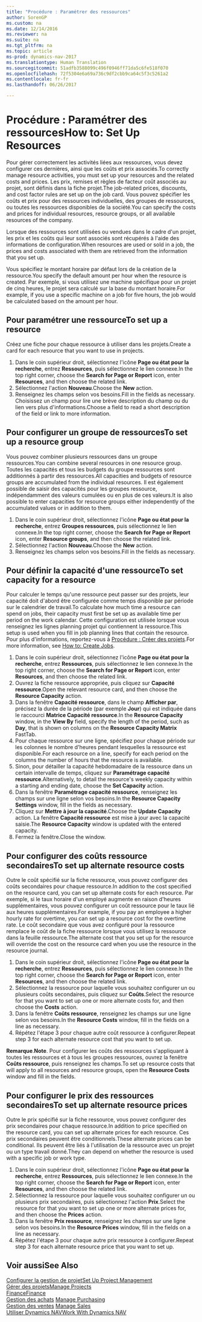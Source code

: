 ```yaml
---
title: "Procédure : Paramétrer des ressources"
author: SorenGP
ms.custom: na
ms.date: 12/14/2016
ms.reviewer: na
ms.suite: na
ms.tgt_pltfrm: na
ms.topic: article
ms-prod: dynamics-nav-2017
ms.translationtype: Human Translation
ms.sourcegitcommit: 51adfb3588099c496f0946ff71da5c6fe518f070
ms.openlocfilehash: 72f5304e6a69a736c9df2cbb9ca64c5f3c5261a2
ms.contentlocale: fr-fr
ms.lasthandoff: 06/26/2017

---
```


# <a name="how-to-set-up-resources"></a><span data-ttu-id="70ddc-102">Procédure : Paramétrer des ressources</span><span class="sxs-lookup"><span data-stu-id="70ddc-102">How to: Set Up Resources</span></span>
<span data-ttu-id="70ddc-103">Pour gérer correctement les activités liées aux ressources, vous devez configurer ces dernières, ainsi que les coûts et prix associés.</span><span class="sxs-lookup"><span data-stu-id="70ddc-103">To correctly manage resource activities, you must set up your resources and the related costs and prices.</span></span> <span data-ttu-id="70ddc-104">Les prix, remises et règles de facteur coût associés au projet, sont définis dans la fiche projet.</span><span class="sxs-lookup"><span data-stu-id="70ddc-104">The job-related prices, discounts, and cost factor rules are set up on the job card.</span></span> <span data-ttu-id="70ddc-105">Vous pouvez spécifier les coûts et prix pour des ressources individuelles, des groupes de ressources, ou toutes les ressources disponibles de la société.</span><span class="sxs-lookup"><span data-stu-id="70ddc-105">You can specify the costs and prices for individual resources, resource groups, or all available resources of the company.</span></span>

<span data-ttu-id="70ddc-106">Lorsque des ressources sont utilisées ou vendues dans le cadre d'un projet, les prix et les coûts qui leur sont associés sont récupérés à l'aide des informations de configuration.</span><span class="sxs-lookup"><span data-stu-id="70ddc-106">When resources are used or sold in a job, the prices and costs associated with them are retrieved from the information that you set up.</span></span>

<span data-ttu-id="70ddc-107">Vous spécifiez le montant horaire par défaut lors de la création de la ressource.</span><span class="sxs-lookup"><span data-stu-id="70ddc-107">You specify the default amount per hour when the resource is created.</span></span> <span data-ttu-id="70ddc-108">Par exemple, si vous utilisez une machine spécifique pour un projet de cinq heures, le projet sera calculé sur la base du montant horaire.</span><span class="sxs-lookup"><span data-stu-id="70ddc-108">For example, if you use a specific machine on a job for five hours, the job would be calculated based on the amount per hour.</span></span>

## <a name="to-set-up-a-resource"></a><span data-ttu-id="70ddc-109">Pour paramétrer une ressource</span><span class="sxs-lookup"><span data-stu-id="70ddc-109">To set up a resource</span></span>
<span data-ttu-id="70ddc-110">Créez une fiche pour chaque ressource à utiliser dans les projets.</span><span class="sxs-lookup"><span data-stu-id="70ddc-110">Create a card for each resource that you want to use in projects.</span></span>

1. <span data-ttu-id="70ddc-111">Dans le coin supérieur droit, sélectionnez l'icône **Page ou état pour la recherche**, entrez **Ressources**, puis sélectionnez le lien connexe.</span><span class="sxs-lookup"><span data-stu-id="70ddc-111">In the top right corner, choose the **Search for Page or Report** icon, enter **Resources**, and then choose the related link.</span></span>
2. <span data-ttu-id="70ddc-112">Sélectionnez l'action **Nouveau**.</span><span class="sxs-lookup"><span data-stu-id="70ddc-112">Choose the **New** action.</span></span>
3. <span data-ttu-id="70ddc-113">Renseignez les champs selon vos besoins.</span><span class="sxs-lookup"><span data-stu-id="70ddc-113">Fill in the fields as necessary.</span></span> <span data-ttu-id="70ddc-114">Choisissez un champ pour lire une brève description du champ ou du lien vers plus d'informations.</span><span class="sxs-lookup"><span data-stu-id="70ddc-114">Choose a field to read a short description of the field or link to more information.</span></span>  

## <a name="to-set-up-a-resource-group"></a><span data-ttu-id="70ddc-115">Pour configurer un groupe de ressources</span><span class="sxs-lookup"><span data-stu-id="70ddc-115">To set up a resource group</span></span>
<span data-ttu-id="70ddc-116">Vous pouvez combiner plusieurs ressources dans un groupe ressources.</span><span class="sxs-lookup"><span data-stu-id="70ddc-116">You can combine several resources in one resource group.</span></span> <span data-ttu-id="70ddc-117">Toutes les capacités et tous les budgets du groupe ressources sont additionnés à partir des ressources.</span><span class="sxs-lookup"><span data-stu-id="70ddc-117">All capacities and budgets of resource groups are accumulated from the individual resources.</span></span> <span data-ttu-id="70ddc-118">Il est également possible de saisir des capacités pour les groupes ressource, indépendamment des valeurs cumulées ou en plus de ces valeurs.</span><span class="sxs-lookup"><span data-stu-id="70ddc-118">It is also possible to enter capacities for resource groups either independently of the accumulated values or in addition to them.</span></span>

1. <span data-ttu-id="70ddc-119">Dans le coin supérieur droit, sélectionnez l'icône **Page ou état pour la recherche**, entrez **Groupes ressources**, puis sélectionnez le lien connexe.</span><span class="sxs-lookup"><span data-stu-id="70ddc-119">In the top right corner, choose the **Search for Page or Report** icon, enter **Resource groups**, and then choose the related link.</span></span>
2. <span data-ttu-id="70ddc-120">Sélectionnez l'action **Nouveau**.</span><span class="sxs-lookup"><span data-stu-id="70ddc-120">Choose the **New** action.</span></span>
3. <span data-ttu-id="70ddc-121">Renseignez les champs selon vos besoins.</span><span class="sxs-lookup"><span data-stu-id="70ddc-121">Fill in the fields as necessary.</span></span>

## <a name="to-set-capacity-for-a-resource"></a><span data-ttu-id="70ddc-122">Pour définir la capacité d'une ressource</span><span class="sxs-lookup"><span data-stu-id="70ddc-122">To set capacity for a resource</span></span> 
<span data-ttu-id="70ddc-123">Pour calculer le temps qu'une ressource peut passer sur des projets, leur capacité doit d'abord être configurée comme temps disponible par période sur le calendrier de travail.</span><span class="sxs-lookup"><span data-stu-id="70ddc-123">To calculate how much time a resource can spend on jobs, their capacity must first be set up as available time per period on the work calendar.</span></span> <span data-ttu-id="70ddc-124">Cette configuration est utilisée lorsque vous renseignez les lignes planning projet qui contiennent la ressource.</span><span class="sxs-lookup"><span data-stu-id="70ddc-124">This setup is used when you fill in job planning lines that contain the resource.</span></span> <span data-ttu-id="70ddc-125">Pour plus d'informations, reportez-vous à [Procédure : Créer des projets](projects-how-create-jobs.md).</span><span class="sxs-lookup"><span data-stu-id="70ddc-125">For more information, see [How to: Create Jobs](projects-how-create-jobs.md).</span></span>

1. <span data-ttu-id="70ddc-126">Dans le coin supérieur droit, sélectionnez l'icône **Page ou état pour la recherche**, entrez **Ressources**, puis sélectionnez le lien connexe.</span><span class="sxs-lookup"><span data-stu-id="70ddc-126">In the top right corner, choose the **Search for Page or Report** icon, enter **Resources**, and then choose the related link.</span></span>
2. <span data-ttu-id="70ddc-127">Ouvrez la fiche ressource appropriée, puis cliquez sur **Capacité ressource**.</span><span class="sxs-lookup"><span data-stu-id="70ddc-127">Open the relevant resource card, and then choose the **Resource Capacity** action.</span></span>
3. <span data-ttu-id="70ddc-128">Dans la fenêtre **Capacité ressource**, dans le champ **Afficher par**, précisez la durée de la période (par exemple **Jour**) qui est indiquée dans le raccourci **Matrice Capacité ressource**.</span><span class="sxs-lookup"><span data-stu-id="70ddc-128">In the **Resource Capacity** window, in the **View By** field, specify the length of the period, such as **Day**, that is shown on columns on the **Resource Capacity Matrix** FastTab.</span></span>
4. <span data-ttu-id="70ddc-129">Pour chaque ressource sur une ligne, spécifiez pour chaque période sur les colonnes le nombre d'heures pendant lesquelles la ressource est disponible.</span><span class="sxs-lookup"><span data-stu-id="70ddc-129">For each resource on a line, specify for each period on the columns the number of hours that the resource is available.</span></span>
5. <span data-ttu-id="70ddc-130">Sinon, pour détailler la capacité hebdomadaire de la ressource dans un certain intervalle de temps, cliquez sur **Paramétrage capacité ressource**.</span><span class="sxs-lookup"><span data-stu-id="70ddc-130">Alternatively, to detail the resource's weekly capacity within a starting and ending date, choose the **Set Capacity** action.</span></span>
6. <span data-ttu-id="70ddc-131">Dans la fenêtre **Paramétrage capacité ressource**, renseignez les champs sur une ligne selon vos besoins.</span><span class="sxs-lookup"><span data-stu-id="70ddc-131">In the **Resource Capacity Settings** window, fill in the fields as necessary.</span></span>
7. <span data-ttu-id="70ddc-132">Cliquez sur **Mettre à jour la capacité**.</span><span class="sxs-lookup"><span data-stu-id="70ddc-132">Choose the **Update Capacity** action.</span></span> <span data-ttu-id="70ddc-133">La fenêtre **Capacité ressource** est mise à jour avec la capacité saisie.</span><span class="sxs-lookup"><span data-stu-id="70ddc-133">The **Resource Capacity** window is updated with the entered capacity.</span></span>
8. <span data-ttu-id="70ddc-134">Fermez la fenêtre.</span><span class="sxs-lookup"><span data-stu-id="70ddc-134">Close the window.</span></span>

## <a name="to-set-up-alternate-resource-costs"></a><span data-ttu-id="70ddc-135">Pour configurer des coûts ressource secondaires</span><span class="sxs-lookup"><span data-stu-id="70ddc-135">To set up alternate resource costs</span></span>
<span data-ttu-id="70ddc-136">Outre le coût spécifié sur la fiche ressource, vous pouvez configurer des coûts secondaires pour chaque ressource.</span><span class="sxs-lookup"><span data-stu-id="70ddc-136">In addition to the cost specified on the resource card, you can set up alternate costs for each resource.</span></span> <span data-ttu-id="70ddc-137">Par exemple, si le taux horaire d'un employé augmente en raison d'heures supplémentaires, vous pouvez configurer un coût ressource pour le taux lié aux heures supplémentaires.</span><span class="sxs-lookup"><span data-stu-id="70ddc-137">For example, if you pay an employee a higher hourly rate for overtime, you can set up a resource cost for the overtime rate.</span></span> <span data-ttu-id="70ddc-138">Le coût secondaire que vous avez configuré pour la ressource remplace le coût de la fiche ressource lorsque vous utilisez la ressource dans la feuille ressource.</span><span class="sxs-lookup"><span data-stu-id="70ddc-138">The alternate cost that you set up for the resource will override the cost on the resource card when you use the resource in the resource journal.</span></span>

1. <span data-ttu-id="70ddc-139">Dans le coin supérieur droit, sélectionnez l'icône **Page ou état pour la recherche**, entrez **Ressources**, puis sélectionnez le lien connexe.</span><span class="sxs-lookup"><span data-stu-id="70ddc-139">In the top right corner, choose the **Search for Page or Report** icon, enter **Resources**, and then choose the related link.</span></span>  
2. <span data-ttu-id="70ddc-140">Sélectionnez la ressource pour laquelle vous souhaitez configurer un ou plusieurs coûts secondaires, puis cliquez sur **Coûts**.</span><span class="sxs-lookup"><span data-stu-id="70ddc-140">Select the resource for that you want to set up one or more alternate costs for, and then choose the **Costs** action.</span></span>  
3. <span data-ttu-id="70ddc-141">Dans la fenêtre **Coûts ressource**, renseignez les champs sur une ligne selon vos besoins.</span><span class="sxs-lookup"><span data-stu-id="70ddc-141">In the **Resource Costs** window, fill in the fields on a line as necessary.</span></span>  
4. <span data-ttu-id="70ddc-142">Répétez l'étape 3 pour chaque autre coût ressource à configurer.</span><span class="sxs-lookup"><span data-stu-id="70ddc-142">Repeat step 3 for each alternate resource cost that you want to set up.</span></span>

<span data-ttu-id="70ddc-143">**Remarque**.</span><span class="sxs-lookup"><span data-stu-id="70ddc-143">**Note**.</span></span> <span data-ttu-id="70ddc-144">Pour configurer les coûts des ressources s'appliquant à toutes les ressources et à tous les groupes ressources, ouvrez la fenêtre **Coûts ressource**, puis renseignez les champs.</span><span class="sxs-lookup"><span data-stu-id="70ddc-144">To set up resource costs that will apply to all resources and resource groups, open the **Resource Costs** window and fill in the fields.</span></span>

## <a name="to-set-up-alternate-resource-prices"></a><span data-ttu-id="70ddc-145">Pour configurer le prix des ressources secondaires</span><span class="sxs-lookup"><span data-stu-id="70ddc-145">To set up alternate resource prices</span></span>  
<span data-ttu-id="70ddc-146">Outre le prix spécifié sur la fiche ressource, vous pouvez configurer des prix secondaires pour chaque ressource.</span><span class="sxs-lookup"><span data-stu-id="70ddc-146">In addition to price specified on the resource card, you can set up alternate prices for each resource.</span></span> <span data-ttu-id="70ddc-147">Ces prix secondaires peuvent être conditionnels.</span><span class="sxs-lookup"><span data-stu-id="70ddc-147">These alternate prices can be conditional.</span></span> <span data-ttu-id="70ddc-148">Ils peuvent être liés à l'utilisation de la ressource avec un projet ou un type travail donné.</span><span class="sxs-lookup"><span data-stu-id="70ddc-148">They can depend on whether the resource is used with a specific job or work type.</span></span>

1. <span data-ttu-id="70ddc-149">Dans le coin supérieur droit, sélectionnez l'icône **Page ou état pour la recherche**, entrez **Ressources**, puis sélectionnez le lien connexe.</span><span class="sxs-lookup"><span data-stu-id="70ddc-149">In the top right corner, choose the **Search for Page or Report** icon, enter **Resources**, and then choose the related link.</span></span>
2. <span data-ttu-id="70ddc-150">Sélectionnez la ressource pour laquelle vous souhaitez configurer un ou plusieurs prix secondaires, puis sélectionnez l'action **Prix**.</span><span class="sxs-lookup"><span data-stu-id="70ddc-150">Select the resource for that you want to set up one or more alternate prices for, and then choose the **Prices** action.</span></span>
3. <span data-ttu-id="70ddc-151">Dans la fenêtre **Prix ressource**, renseignez les champs sur une ligne selon vos besoins.</span><span class="sxs-lookup"><span data-stu-id="70ddc-151">In the **Resource Prices** window, fill in the fields on a line as necessary.</span></span>
4. <span data-ttu-id="70ddc-152">Répétez l'étape 3 pour chaque autre prix ressource à configurer.</span><span class="sxs-lookup"><span data-stu-id="70ddc-152">Repeat step 3 for each alternate resource price that you want to set up.</span></span>

## <a name="see-also"></a><span data-ttu-id="70ddc-153">Voir aussi</span><span class="sxs-lookup"><span data-stu-id="70ddc-153">See Also</span></span>
[<span data-ttu-id="70ddc-154">Configurer la gestion de projet</span><span class="sxs-lookup"><span data-stu-id="70ddc-154">Set Up Project Management</span></span>](projects-setup-projects.md)  
[<span data-ttu-id="70ddc-155">Gérer des projets</span><span class="sxs-lookup"><span data-stu-id="70ddc-155">Manage Projects</span></span>](projects-manage-projects.md)  
[<span data-ttu-id="70ddc-156">Finance</span><span class="sxs-lookup"><span data-stu-id="70ddc-156">Finance</span></span>](finance-setup.md)  
<span data-ttu-id="70ddc-157">[Gestion des achats](purchasing-manage-purchasing.md)       </span><span class="sxs-lookup"><span data-stu-id="70ddc-157">[Manage Purchasing](purchasing-manage-purchasing.md)       </span></span>  
<span data-ttu-id="70ddc-158">[Gestion des ventes](sales-manage-sales.md)    </span><span class="sxs-lookup"><span data-stu-id="70ddc-158">[Manage Sales](sales-manage-sales.md)    </span></span>  
[<span data-ttu-id="70ddc-159">Utiliser Dynamics NAV</span><span class="sxs-lookup"><span data-stu-id="70ddc-159">Work With Dynamics NAV</span></span>](ui-work-product.md)  

